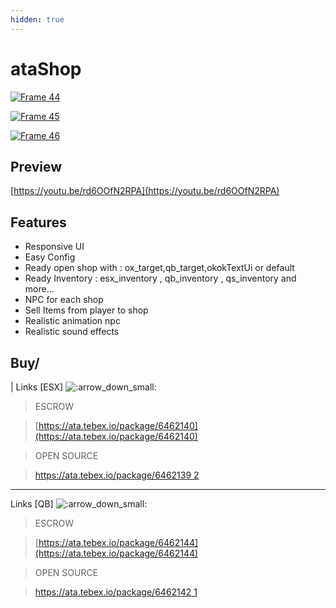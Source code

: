 ```yaml
---
hidden: true
---
```


# ataShop

[![Frame 44](https://forum-cfx-re.akamaized.net/optimized/5X/3/7/a/c/37ac54f8bcd69913ffbbb8e0b2fe9269395d6a49_2_517x291.jpeg)](https://forum-cfx-re.akamaized.net/original/5X/3/7/a/c/37ac54f8bcd69913ffbbb8e0b2fe9269395d6a49.jpeg)

[![Frame 45](https://forum-cfx-re.akamaized.net/optimized/5X/d/f/4/1/df418751728b302249f5eca849b513086e07ac95_2_517x291.jpeg)](https://forum-cfx-re.akamaized.net/original/5X/d/f/4/1/df418751728b302249f5eca849b513086e07ac95.jpeg)

[![Frame 46](https://forum-cfx-re.akamaized.net/optimized/5X/b/e/4/4/be446fae87e1e24e9d575a92cdc6341b7c77da42_2_517x291.png)](https://forum-cfx-re.akamaized.net/original/5X/b/e/4/4/be446fae87e1e24e9d575a92cdc6341b7c77da42.png)

## Preview <a href="#preview-1" id="preview-1"></a>

[https://youtu.be/rd6OOfN2RPA](https://youtu.be/rd6OOfN2RPA)

## Features <a href="#features-2" id="features-2"></a>

* Responsive UI
* Easy Config
* Ready open shop with : ox\_target,qb\_target,okokTextUi or default
* Ready Inventory : esx\_inventory , qb\_inventory , qs\_inventory and more…
* NPC for each shop
* Sell Items from player to shop
* Realistic animation npc
* Realistic sound effects

## Buy/ <a href="#buy-3" id="buy-3"></a>

\| Links \[ESX] ![:arrow\_down\_small:](https://forum.cfx.re/images/emoji/twitter/arrow_down_small.png?v=12)

> ESCROW

> [https://ata.tebex.io/package/6462140](https://ata.tebex.io/package/6462140)

> OPEN SOURCE

> [https://ata.tebex.io/package/6462139 2](https://ata.tebex.io/package/6462139)

***

Links \[QB] ![:arrow\_down\_small:](https://forum.cfx.re/images/emoji/twitter/arrow_down_small.png?v=12)

> ESCROW

> [https://ata.tebex.io/package/6462144](https://ata.tebex.io/package/6462144)

> OPEN SOURCE

> [https://ata.tebex.io/package/6462142 1](https://ata.tebex.io/package/6462142)

